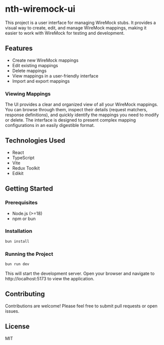 # nth-wiremock-ui

This project is a user interface for managing WireMock stubs. It provides a visual way to create, edit, and manage WireMock mappings, making it easier to work with WireMock for testing and development.

## Features

- Create new WireMock mappings
- Edit existing mappings
- Delete mappings
- View mappings in a user-friendly interface
- Import and export mappings

### Viewing Mappings

The UI provides a clear and organized view of all your WireMock mappings. You can browse through them, inspect their details (request matchers, response definitions), and quickly identify the mappings you need to modify or delete. The interface is designed to present complex mapping configurations in an easily digestible format.

## Technologies Used

- React
- TypeScript
- Vite
- Redux Toolkit
- Edikit

## Getting Started

### Prerequisites

- Node.js (>=18)
- npm or bun

### Installation

```bash
bun install
```

### Running the Project

```bash
bun run dev
```

This will start the development server. Open your browser and navigate to http://localhost:5173 to view the application.

## Contributing

Contributions are welcome! Please feel free to submit pull requests or open issues.

## License

MIT
